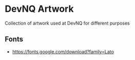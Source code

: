# DevNQ Artwork

Collection of artwork used at DevNQ for different purposes

## Fonts

* https://fonts.google.com/download?family=Lato

